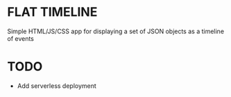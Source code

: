 # FLAT TIMELINE

Simple HTML/JS/CSS app for displaying a set of JSON objects as a timeline of events


# TODO
* Add serverless deployment
